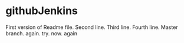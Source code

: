 # githubJenkins

First version of Readme file.
Second line.
Third line.
Fourth line.
Master branch.
again.
try.
now.
again
